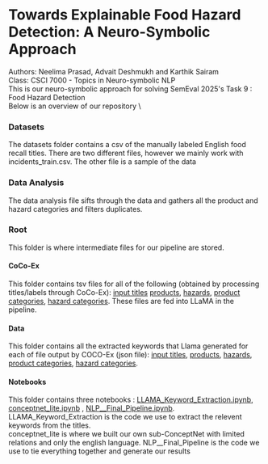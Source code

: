 # Towards Explainable Food Hazard Detection: A Neuro-Symbolic Approach

Authors: Neelima Prasad, Advait Deshmukh and Karthik Sairam \
Class: CSCI 7000 - Topics in Neuro-symbolic NLP \
This is our neuro-symbolic approach for solving SemEval 2025's Task 9 : Food Hazard Detection\
Below is an overview of our repository \
### Datasets
The datasets folder contains a csv of the manually labeled English food recall titles. There are two different files, however we mainly work with incidents_train.csv. The other file is a sample of the data

### Data Analysis
The data analysis file sifts through the data and gathers all the product and hazard categories and filters duplicates. 

### Root
This folder is where intermediate files for our pipeline are stored.
#### CoCo-Ex
This folder contains tsv files for all of the following (obtained by processing titles/labels through CoCo-Ex): [input titles](https://github.com/karthiksairam01/SemEval-Task9/blob/main/root/cocoex/outputfile_all.tsv) [products](https://github.com/karthiksairam01/SemEval-Task9/blob/main/root/cocoex/products.tsv), [hazards](https://github.com/karthiksairam01/SemEval-Task9/blob/main/root/cocoex/hazards.tsv), [product categories](https://github.com/karthiksairam01/SemEval-Task9/blob/main/root/cocoex/product_categories.tsv), [hazard categories](https://github.com/karthiksairam01/SemEval-Task9/blob/main/root/cocoex/hazard_categories.tsv). These files are fed into LLaMA in the pipeline.
#### Data
This folder contains all the extracted keywords that Llama generated for each of file output by COCO-Ex (json file): [input titles](https://github.com/karthiksairam01/SemEval-Task9/blob/main/root/data/extracted_keywords_incidents_train.json), [products](https://github.com/karthiksairam01/SemEval-Task9/blob/main/root/data/extracted_keywords_products.json), [hazards](https://github.com/karthiksairam01/SemEval-Task9/blob/main/root/data/extracted_keywords_hazards.json), [product categories](https://github.com/karthiksairam01/SemEval-Task9/blob/main/root/data/extracted_keywords_product_category.json), [hazard categories](https://github.com/karthiksairam01/SemEval-Task9/blob/main/root/data/extracted_keywords_hazard_category.json).
#### Notebooks
This folder contains three notebooks : [LLAMA_Keyword_Extraction.ipynb](https://github.com/karthiksairam01/SemEval-Task9/blob/main/root/notebooks/LLAMA_Keyword_Extraction.ipynb), [conceptnet_lite.ipynb](https://github.com/karthiksairam01/SemEval-Task9/blob/main/root/notebooks/conceptnet_lite.ipynb) , [NLP__Final_Pipeline.ipynb](https://github.com/karthiksairam01/SemEval-Task9/blob/main/root/notebooks/NLP__Final_Pipeline.ipynb). 
LLAMA_Keyword_Extraction is the code we use to extract the relevent keywords from the titles. \
conceptnet_lite is where we built our own sub-ConceptNet with limited relations and only the english language.
NLP__Final_Pipeline is the code we use to tie everything together and generate our results
